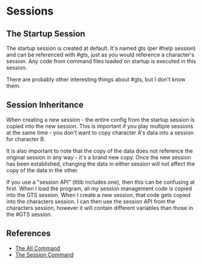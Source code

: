 Sessions
========


The Startup Session
-------------------
The startup session is created at default. It's named gts (per #help session) and can be referenced with #gts, just as you would reference a character's session. Any code from command files loaded on startup is executed in this session.

There are probably other interesting things about #gts, but I don't know them.


Session Inheritance
-------------------
When creating a new session - the entire config from the startup session is copied into the new session. This is important if you play multiple sessions at the same time - you don't want to copy character A's data into a session for character B.

It is also important to note that the copy of the data does not reference the original session in any way - it's a brand new copy. Once the new session has been established, changing the data in either session will not affect the copy of the data in the other.

If you use a "session API" (ttlib includes one), then this can be confusing at first. When I load the program, all my session management code is copied into the GTS session. When I create a new session, that code gets copied into the characters session. I can then use the session API from the characters session, however it will contain different variables than those in the #GTS session.


References
----------

- [The All Command](http://tintin.sourceforge.net/manual/all.php)
- [The Session Command](http://tintin.sourceforge.net/manual/session.php)
